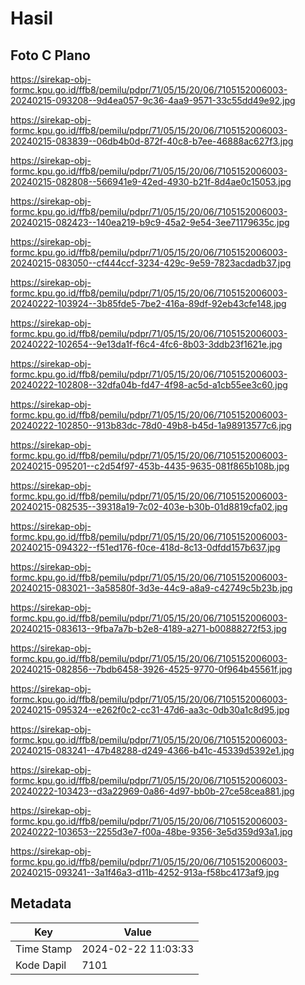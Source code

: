 # Hasil

## Foto C Plano

https://sirekap-obj-formc.kpu.go.id/ffb8/pemilu/pdpr/71/05/15/20/06/7105152006003-20240215-093208--9d4ea057-9c36-4aa9-9571-33c55dd49e92.jpg

https://sirekap-obj-formc.kpu.go.id/ffb8/pemilu/pdpr/71/05/15/20/06/7105152006003-20240215-083839--06db4b0d-872f-40c8-b7ee-46888ac627f3.jpg

https://sirekap-obj-formc.kpu.go.id/ffb8/pemilu/pdpr/71/05/15/20/06/7105152006003-20240215-082808--566941e9-42ed-4930-b21f-8d4ae0c15053.jpg

https://sirekap-obj-formc.kpu.go.id/ffb8/pemilu/pdpr/71/05/15/20/06/7105152006003-20240215-082423--140ea219-b9c9-45a2-9e54-3ee71179635c.jpg

https://sirekap-obj-formc.kpu.go.id/ffb8/pemilu/pdpr/71/05/15/20/06/7105152006003-20240215-083050--cf444ccf-3234-429c-9e59-7823acdadb37.jpg

https://sirekap-obj-formc.kpu.go.id/ffb8/pemilu/pdpr/71/05/15/20/06/7105152006003-20240222-103924--3b85fde5-7be2-416a-89df-92eb43cfe148.jpg

https://sirekap-obj-formc.kpu.go.id/ffb8/pemilu/pdpr/71/05/15/20/06/7105152006003-20240222-102654--9e13da1f-f6c4-4fc6-8b03-3ddb23f1621e.jpg

https://sirekap-obj-formc.kpu.go.id/ffb8/pemilu/pdpr/71/05/15/20/06/7105152006003-20240222-102808--32dfa04b-fd47-4f98-ac5d-a1cb55ee3c60.jpg

https://sirekap-obj-formc.kpu.go.id/ffb8/pemilu/pdpr/71/05/15/20/06/7105152006003-20240222-102850--913b83dc-78d0-49b8-b45d-1a98913577c6.jpg

https://sirekap-obj-formc.kpu.go.id/ffb8/pemilu/pdpr/71/05/15/20/06/7105152006003-20240215-095201--c2d54f97-453b-4435-9635-081f865b108b.jpg

https://sirekap-obj-formc.kpu.go.id/ffb8/pemilu/pdpr/71/05/15/20/06/7105152006003-20240215-082535--39318a19-7c02-403e-b30b-01d8819cfa02.jpg

https://sirekap-obj-formc.kpu.go.id/ffb8/pemilu/pdpr/71/05/15/20/06/7105152006003-20240215-094322--f51ed176-f0ce-418d-8c13-0dfdd157b637.jpg

https://sirekap-obj-formc.kpu.go.id/ffb8/pemilu/pdpr/71/05/15/20/06/7105152006003-20240215-083021--3a58580f-3d3e-44c9-a8a9-c42749c5b23b.jpg

https://sirekap-obj-formc.kpu.go.id/ffb8/pemilu/pdpr/71/05/15/20/06/7105152006003-20240215-083613--9fba7a7b-b2e8-4189-a271-b00888272f53.jpg

https://sirekap-obj-formc.kpu.go.id/ffb8/pemilu/pdpr/71/05/15/20/06/7105152006003-20240215-082856--7bdb6458-3926-4525-9770-0f964b45561f.jpg

https://sirekap-obj-formc.kpu.go.id/ffb8/pemilu/pdpr/71/05/15/20/06/7105152006003-20240215-095324--e262f0c2-cc31-47d6-aa3c-0db30a1c8d95.jpg

https://sirekap-obj-formc.kpu.go.id/ffb8/pemilu/pdpr/71/05/15/20/06/7105152006003-20240215-083241--47b48288-d249-4366-b41c-45339d5392e1.jpg

https://sirekap-obj-formc.kpu.go.id/ffb8/pemilu/pdpr/71/05/15/20/06/7105152006003-20240222-103423--d3a22969-0a86-4d97-bb0b-27ce58cea881.jpg

https://sirekap-obj-formc.kpu.go.id/ffb8/pemilu/pdpr/71/05/15/20/06/7105152006003-20240222-103653--2255d3e7-f00a-48be-9356-3e5d359d93a1.jpg

https://sirekap-obj-formc.kpu.go.id/ffb8/pemilu/pdpr/71/05/15/20/06/7105152006003-20240215-093241--3a1f46a3-d11b-4252-913a-f58bc4173af9.jpg


## Metadata

| Key        | Value               |
| ---------- | ------------------- |
| Time Stamp | 2024-02-22 11:03:33 |
| Kode Dapil | 7101                |



